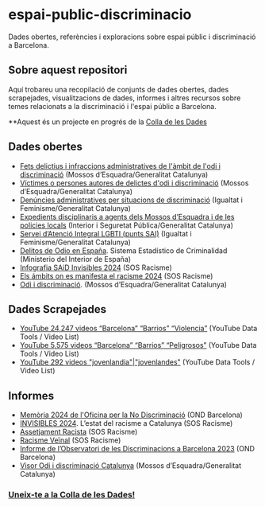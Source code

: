 # espai-public-discriminacio
Dades obertes, referències i exploracions sobre espai públic i discriminació a Barcelona.

## Sobre aquest repositori
Aquí trobareu una recopilació de conjunts de dades obertes, dades scrapejades, visualitzacions de dades, informes i altres recursos sobre temes relacionats a la discriminació i l'espai públic a Barcelona.



**Aquest és un projecte en progrés de la [Colla de les Dades](https://github.com/colladades/trobades-2025)

## Dades obertes
- [Fets delictius i infraccions administratives de l'àmbit de l'odi i discriminació](https://analisi.transparenciacatalunya.cat/Seguretat/Fets-delictius-i-infraccions-administratives-de-l-/y48r-ae59/about_data) (Mossos d’Esquadra/Generalitat Catalunya)
- [Víctimes o persones autores de delictes d'odi i discriminació](https://analisi.transparenciacatalunya.cat/Seguretat/V-ctimes-o-persones-autores-de-delictes-d-odi-i-di/gci6-2ubm/about_data) (Mossos d’Esquadra/Generalitat Catalunya)
- [Denúncies administratives per situacions de discriminació](https://analisi.transparenciacatalunya.cat/Legislaci-just-cia/Den-ncies-administratives-per-situacions-de-discri/2rrn-qd8a/about_data) (Igualtat i Feminisme/Generalitat Catalunya)
- [Expedients disciplinaris a agents dels Mossos d’Esquadra i de les policies locals](https://analisi.transparenciacatalunya.cat/Seguretat/Expedients-disciplinaris-a-agents-dels-Mossos-d-Es/3idm-msiy/about_data) (Interior i Seguretat Pública/Generalitat Catalunya)
- [Servei d’Atenció Integral LGBTI (punts SAI)](https://analisi.transparenciacatalunya.cat/Societat-benestar/Servei-d-Atenci-Integral-LGBTI-punts-SAI-/pfhf-24cr/about_data) (Igualtat i Feminisme/Generalitat Catalunya)
- [Delitos de Odio en España](https://estadisticasdecriminalidad.ses.mir.es/publico/portalestadistico/datos.html?type=pcaxis&path=/Datos6/&file=pcaxis). Sistema Estadístico de Criminalidad (Ministerio del Interior de España)
- [Infografia SAiD Invisibles 2024](https://infogram.com/2024informesosracisme-1h0r6rz809l9w4e?live) (SOS Racisme)
- [Els ámbits on es manifesta el racisme 2024](https://infogram.com/2024els-ambits-manifesta-el-racisme-1h0r6rz8xpy1l4e?live) (SOS Racisme)
- [Odi i discriminació](https://mossos.gencat.cat/ca/els_mossos_desquadra/indicadors_i_qualitat/dades_obertes/Visors_altres_dades/odi_discriminacio/). (Mossos d’Esquadra/Generalitat Catalunya)

## Dades Scrapejades
- [YouTube 24,247 videos “Barcelona” “Barrios” “Violencia”](data/20050101-20250604_youtube_barrios-violencia-barcelona_01.csv) (YouTube Data Tools / Video List)
- [YouTube 5,575 videos “Barcelona” “Barrios” “Peligrosos”](data/20050101-20250604_youtube_barrios-peligrosos-barcelona_01.csv) (YouTube Data Tools / Video List)
- [YouTube 292 videos "jovenlandia"|"jovenlandes"](data/20050101-20250604_youtube_jovenlandes_01.csv) (YouTube Data Tools / Video List)

## Informes
- [Memòria 2024 de l'Oficina per la No Discriminació](https://ajuntament.barcelona.cat/oficina-no-discriminacio/ca/noticia/publicada-la-memoria-2024-de-l-oficina-per-la-no-discriminacio) (OND Barcelona)
- [INVISIBLES 2024](https://infogram.com/2024informesosracisme-1h0r6rz809l9w4e?live). L’estat del racisme a Catalunya (SOS Racisme)
- [Assetjament Racista](https://sosracisme.org/analisi-de-dades-sobre-casos-dassetjament-racista-en-contextos-de-convivencia-veinal/) (SOS Racisme)
- [Racisme Veïnal](https://infogram.com/infografiaracismeveinal-1h984wo9gqkxd6p) (SOS Racisme)
- [Informe de l’Observatori de les Discriminacions a Barcelona 2023](https://ajuntament.barcelona.cat/oficina-no-discriminacio/node/250) (OND Barcelona)
- [Visor Odi i discriminació Catalunya](https://mossos.gencat.cat/ca/els_mossos_desquadra/indicadors_i_qualitat/dades_obertes/Visors_altres_dades/odi_discriminacio/#dades-obertes) (Mossos d’Esquadra/Generalitat Catalunya)




### [Uneix-te a la Colla de les Dades!](https://comunitat.canodrom.barcelona/assemblies/comunitat/f/1651/meetings/2936)